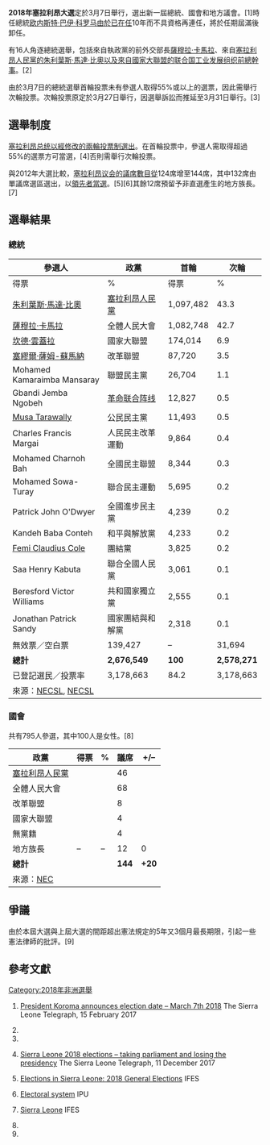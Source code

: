 **2018年塞拉利昂大選**定於3月7日舉行，選出新一屆總統、國會和地方議會。\[1\]時任總統[欧内斯特·巴伊·科罗马由於已在任](../Page/欧内斯特·巴伊·科罗马.md "wikilink")10年而不具資格再連任，將於任期屆滿後卸任。

有16人角逐總統選舉，包括來自執政黨的前外交部長[薩穆拉·卡馬拉](https://zh.wikipedia.org/wiki/薩穆拉·卡馬拉 "wikilink")、來自[塞拉利昂人民黨的](https://zh.wikipedia.org/wiki/塞拉利昂人民黨 "wikilink")[朱利葉斯·馬達·比奧以及來自國家大聯盟的](https://zh.wikipedia.org/wiki/朱利葉斯·馬達·比奧 "wikilink")[联合国工业发展组织前總幹事](../Page/联合国工业发展组织.md "wikilink")。\[2\]

由於3月7日的總統選舉首輪投票未有參選人取得55%或以上的選票，因此需舉行次輪投票。次輪投票原定於3月27日舉行，因選舉訴訟而推延至3月31日舉行。\[3\]

## 選舉制度

[塞拉利昂总统以經修改的](../Page/塞拉利昂总统.md "wikilink")[兩輪投票制選出](https://zh.wikipedia.org/wiki/兩輪投票制 "wikilink")。在首輪投票中，參選人需取得超過55%的選票方可當選，\[4\]否則需舉行次輪投票。

與2012年大選比較，[塞拉利昂议会的議席數目從](https://zh.wikipedia.org/wiki/塞拉利昂议会 "wikilink")124席增至144席，其中132席由單議席選區選出，以[領先者當選](https://zh.wikipedia.org/wiki/領先者當選 "wikilink")。\[5\]\[6\]其餘12席預留予非直選產生的地方族長。\[7\]

## 選舉結果

### 總統

| 參選人                                                                                                                                                                                                                                                                          | 政黨                                                          | 首輪        | 次輪            |
| ---------------------------------------------------------------------------------------------------------------------------------------------------------------------------------------------------------------------------------------------------------------------------- | ----------------------------------------------------------- | --------- | ------------- |
| 得票                                                                                                                                                                                                                                                                           | %                                                           | 得票        | %             |
| [朱利葉斯·馬達·比奧](https://zh.wikipedia.org/wiki/朱利葉斯·馬達·比奧 "wikilink")                                                                                                                                                                                                            | [塞拉利昂人民黨](https://zh.wikipedia.org/wiki/塞拉利昂人民黨 "wikilink") | 1,097,482 | 43.3          |
| [薩穆拉·卡馬拉](https://zh.wikipedia.org/wiki/薩穆拉·卡馬拉 "wikilink")                                                                                                                                                                                                                  | 全體人民大會                                                      | 1,082,748 | 42.7          |
| [坎德·雲蓋拉](https://zh.wikipedia.org/wiki/坎德·雲蓋拉 "wikilink")                                                                                                                                                                                                                    | 國家大聯盟                                                       | 174,014   | 6.9           |
| [塞繆爾·薩姆-蘇馬納](../Page/塞繆爾·薩姆-蘇馬納.md "wikilink")                                                                                                                                                                                                                               | 改革聯盟                                                        | 87,720    | 3.5           |
| Mohamed Kamaraimba Mansaray                                                                                                                                                                                                                                                  | 聯盟民主黨                                                       | 26,704    | 1.1           |
| Gbandi Jemba Ngobeh                                                                                                                                                                                                                                                          | [革命联合阵线](https://zh.wikipedia.org/wiki/革命联合阵线 "wikilink")   | 12,827    | 0.5           |
| [Musa Tarawally](https://zh.wikipedia.org/wiki/Musa_Tarawally "wikilink")                                                                                                                                                                                                    | 公民民主黨                                                       | 11,493    | 0.5           |
| Charles Francis Margai                                                                                                                                                                                                                                                       | 人民民主改革運動                                                    | 9,864     | 0.4           |
| Mohamed Charnoh Bah                                                                                                                                                                                                                                                          | 全國民主聯盟                                                      | 8,344     | 0.3           |
| Mohamed Sowa-Turay                                                                                                                                                                                                                                                           | 聯合民主運動                                                      | 5,695     | 0.2           |
| Patrick John O'Dwyer                                                                                                                                                                                                                                                         | 全國進步民主黨                                                     | 4,239     | 0.2           |
| Kandeh Baba Conteh                                                                                                                                                                                                                                                           | 和平與解放黨                                                      | 4,233     | 0.2           |
| [Femi Claudius Cole](https://zh.wikipedia.org/wiki/Femi_Claudius_Cole "wikilink")                                                                                                                                                                                            | 團結黨                                                         | 3,825     | 0.2           |
| Saa Henry Kabuta                                                                                                                                                                                                                                                             | 聯合全國人民黨                                                     | 3,061     | 0.1           |
| Beresford Victor Williams                                                                                                                                                                                                                                                    | 共和國家獨立黨                                                     | 2,555     | 0.1           |
| Jonathan Patrick Sandy                                                                                                                                                                                                                                                       | 國家團結與和解黨                                                    | 2,318     | 0.1           |
| 無效票／空白票                                                                                                                                                                                                                                                                      | 139,427                                                     | –         | 31,694        |
| **總計**                                                                                                                                                                                                                                                                       | **2,676,549**                                               | **100**   | **2,578,271** |
| 已登記選民／投票率                                                                                                                                                                                                                                                                    | 3,178,663                                                   | 84.2      | 3,178,663     |
| 來源：[NECSL](https://web.archive.org/web/20180314174520/http://necsl2018.org/wp-content/uploads/2018/03/FINAL.pdf), [NECSL](https://web.archive.org/web/20180404234529/http://necsl2018.org/wp-content/uploads/2018/04/2018-Presidential-run-off-Elections-Result-4-april.pdf) |                                                             |           |               |

### 國會

共有795人參選，其中100人是女性。\[8\]

| 政黨                                                                                                                    | 得票 | % | 議席      | \+/–    |
| --------------------------------------------------------------------------------------------------------------------- | -- | - | ------- | ------- |
| [塞拉利昂人民黨](https://zh.wikipedia.org/wiki/塞拉利昂人民黨 "wikilink")                                                           |    |   | 46      |         |
| 全體人民大會                                                                                                                |    |   | 68      |         |
| 改革聯盟                                                                                                                  |    |   | 8       |         |
| 國家大聯盟                                                                                                                 |    |   | 4       |         |
| 無黨籍                                                                                                                   |    |   | 4       |         |
| 地方族長                                                                                                                  | –  | – | 12      | 0       |
| **總計**                                                                                                                |    |   | **144** | **+20** |
| 來源：[NEC](https://web.archive.org/web/20180315200026/http://necsl2018.org/parliamentary-election-progressive-results/) |    |   |         |         |

## 爭議

由於本屆大選與上屆大選的間距超出憲法規定的5年又3個月最長期限，引起一些憲法律師的批評。\[9\]

## 參考文獻

[Category:2018年非洲選舉](https://zh.wikipedia.org/wiki/Category:2018年非洲選舉 "wikilink")

1.  [President Koroma announces election date –
    March 7th 2018](http://www.thesierraleonetelegraph.com/?p=15039) The
    Sierra Leone Telegraph, 15 February 2017

2.

3.

4.  [Sierra Leone 2018 elections – taking parliament and losing the
    presidency](http://www.thesierraleonetelegraph.com/sierra-leone-2018-elections-taking-parliament-and-losing-the-presidency/)
    The Sierra Leone Telegraph, 11 December 2017

5.  [Elections in Sierra Leone: 2018 General
    Elections](http://www.ifes.org/sites/default/files/2018_ifes_sierra_leone_general_elections_faqs_final.pdf)
    IFES

6.  [Electoral system](http://www.ipu.org/parline-e/reports/2281_B.htm)
    IPU

7.  [Sierra Leone](http://www.electionguide.org/elections/id/2252/) IFES

8.

9.